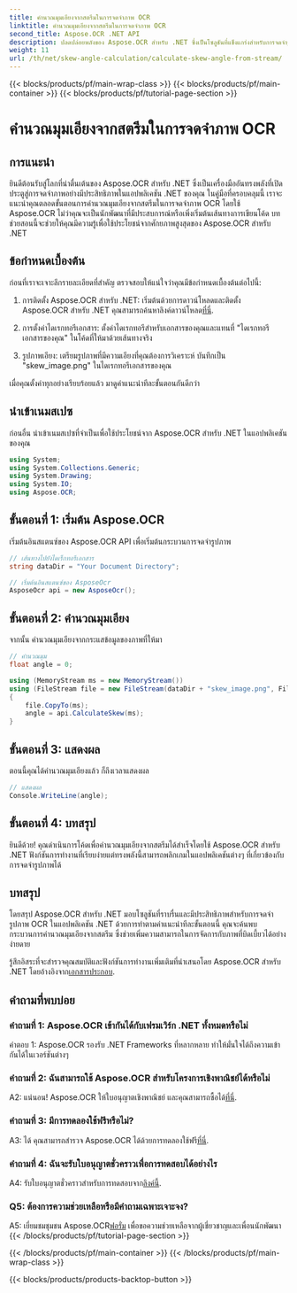 ```yaml
---
title: คำนวณมุมเอียงจากสตรีมในการจดจำภาพ OCR
linktitle: คำนวณมุมเอียงจากสตรีมในการจดจำภาพ OCR
second_title: Aspose.OCR .NET API
description: ปลดปล่อยพลังของ Aspose.OCR สำหรับ .NET ซึ่งเป็นโซลูชันที่แข็งแกร่งสำหรับการจดจำรูปภาพ เรียนรู้วิธีการคำนวณมุมเอียงได้อย่างง่ายดาย
weight: 11
url: /th/net/skew-angle-calculation/calculate-skew-angle-from-stream/
---
```


{{< blocks/products/pf/main-wrap-class >}}
{{< blocks/products/pf/main-container >}}
{{< blocks/products/pf/tutorial-page-section >}}

# คำนวณมุมเอียงจากสตรีมในการจดจำภาพ OCR

## การแนะนำ

ยินดีต้อนรับสู่โลกที่น่าตื่นเต้นของ Aspose.OCR สำหรับ .NET ซึ่งเป็นเครื่องมืออันทรงพลังที่เปิดประตูสู่การจดจำภาพอย่างมีประสิทธิภาพในแอปพลิเคชัน .NET ของคุณ ในคู่มือที่ครอบคลุมนี้ เราจะแนะนำคุณตลอดขั้นตอนการคำนวณมุมเอียงจากสตรีมในการจดจำภาพ OCR โดยใช้ Aspose.OCR ไม่ว่าคุณจะเป็นนักพัฒนาที่มีประสบการณ์หรือเพิ่งเริ่มต้นเส้นทางการเขียนโค้ด บทช่วยสอนนี้จะช่วยให้คุณมีความรู้เพื่อใช้ประโยชน์จากศักยภาพสูงสุดของ Aspose.OCR สำหรับ .NET

## ข้อกำหนดเบื้องต้น

ก่อนที่เราจะเจาะลึกรายละเอียดที่สำคัญ ตรวจสอบให้แน่ใจว่าคุณมีข้อกำหนดเบื้องต้นต่อไปนี้:

1.  การติดตั้ง Aspose.OCR สำหรับ .NET: เริ่มต้นด้วยการดาวน์โหลดและติดตั้ง Aspose.OCR สำหรับ .NET คุณสามารถค้นหาลิงค์ดาวน์โหลด[ที่นี่](https://releases.aspose.com/ocr/net/).

2. การตั้งค่าไดเรกทอรีเอกสาร: ตั้งค่าไดเรกทอรีสำหรับเอกสารของคุณและแทนที่ "ไดเรกทอรีเอกสารของคุณ" ในโค้ดที่ให้มาด้วยเส้นทางจริง

3. รูปภาพเอียง: เตรียมรูปภาพที่มีความเอียงที่คุณต้องการวิเคราะห์ บันทึกเป็น "skew_image.png" ในไดเรกทอรีเอกสารของคุณ

เมื่อคุณตั้งค่าทุกอย่างเรียบร้อยแล้ว มาดูคำแนะนำทีละขั้นตอนกันดีกว่า

## นำเข้าเนมสเปซ

ก่อนอื่น นำเข้าเนมสเปซที่จำเป็นเพื่อใช้ประโยชน์จาก Aspose.OCR สำหรับ .NET ในแอปพลิเคชันของคุณ

```csharp
using System;
using System.Collections.Generic;
using System.Drawing;
using System.IO;
using Aspose.OCR;
```

## ขั้นตอนที่ 1: เริ่มต้น Aspose.OCR

เริ่มต้นอินสแตนซ์ของ Aspose.OCR API เพื่อเริ่มต้นกระบวนการจดจำรูปภาพ

```csharp
// เส้นทางไปยังไดเร็กทอรีเอกสาร
string dataDir = "Your Document Directory";

// เริ่มต้นอินสแตนซ์ของ AsposeOcr
AsposeOcr api = new AsposeOcr();
```

## ขั้นตอนที่ 2: คำนวณมุมเอียง

จากนั้น คำนวณมุมเอียงจากกระแสข้อมูลของภาพที่ให้มา

```csharp
// คำนวณมุม
float angle = 0;

using (MemoryStream ms = new MemoryStream())
using (FileStream file = new FileStream(dataDir + "skew_image.png", FileMode.Open, FileAccess.Read))
{
    file.CopyTo(ms);
    angle = api.CalculateSkew(ms);
}
```

## ขั้นตอนที่ 3: แสดงผล

ตอนนี้คุณได้คำนวณมุมเอียงแล้ว ก็ถึงเวลาแสดงผล

```csharp
// แสดงผล
Console.WriteLine(angle);
```

## ขั้นตอนที่ 4: บทสรุป

ยินดีด้วย! คุณดำเนินการโค้ดเพื่อคำนวณมุมเอียงจากสตรีมได้สำเร็จโดยใช้ Aspose.OCR สำหรับ .NET ฟังก์ชันการทำงานที่เรียบง่ายแต่ทรงพลังนี้สามารถพลิกเกมในแอปพลิเคชันต่างๆ ที่เกี่ยวข้องกับการจดจำรูปภาพได้

## บทสรุป

โดยสรุป Aspose.OCR สำหรับ .NET มอบโซลูชันที่ราบรื่นและมีประสิทธิภาพสำหรับการจดจำรูปภาพ OCR ในแอปพลิเคชัน .NET ด้วยการทำตามคำแนะนำทีละขั้นตอนนี้ คุณจะค้นพบกระบวนการคำนวณมุมเอียงจากสตรีม ซึ่งช่วยเพิ่มความสามารถในการจัดการกับภาพที่บิดเบี้ยวได้อย่างง่ายดาย

 รู้สึกอิสระที่จะสำรวจคุณสมบัติและฟังก์ชันการทำงานเพิ่มเติมที่นำเสนอโดย Aspose.OCR สำหรับ .NET โดยอ้างอิงจาก[เอกสารประกอบ](https://reference.aspose.com/ocr/net/).

## คำถามที่พบบ่อย

### คำถามที่ 1: Aspose.OCR เข้ากันได้กับเฟรมเวิร์ก .NET ทั้งหมดหรือไม่

คำตอบ 1: Aspose.OCR รองรับ .NET Frameworks ที่หลากหลาย ทำให้มั่นใจได้ถึงความเข้ากันได้ในเวอร์ชันต่างๆ

### คำถามที่ 2: ฉันสามารถใช้ Aspose.OCR สำหรับโครงการเชิงพาณิชย์ได้หรือไม่

 A2: แน่นอน! Aspose.OCR ให้ใบอนุญาตเชิงพาณิชย์ และคุณสามารถซื้อได้[ที่นี่](https://purchase.aspose.com/buy).

### คำถามที่ 3: มีการทดลองใช้ฟรีหรือไม่?

 A3: ได้ คุณสามารถสำรวจ Aspose.OCR ได้ด้วยการทดลองใช้ฟรี[ที่นี่](https://releases.aspose.com/).

### คำถามที่ 4: ฉันจะรับใบอนุญาตชั่วคราวเพื่อการทดสอบได้อย่างไร

 A4: รับใบอนุญาตชั่วคราวสำหรับการทดสอบจาก[ลิงค์นี้](https://purchase.aspose.com/temporary-license/).

### Q5: ต้องการความช่วยเหลือหรือมีคำถามเฉพาะเจาะจง?

 A5: เยี่ยมชมชุมชน Aspose.OCR[ฟอรั่ม](https://forum.aspose.com/c/ocr/16) เพื่อขอความช่วยเหลือจากผู้เชี่ยวชาญและเพื่อนนักพัฒนา
{{< /blocks/products/pf/tutorial-page-section >}}

{{< /blocks/products/pf/main-container >}}
{{< /blocks/products/pf/main-wrap-class >}}

{{< blocks/products/products-backtop-button >}}
